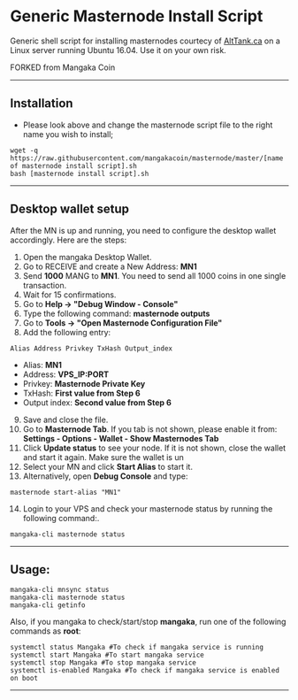 # Generic Masternode Install Script
Generic shell script for installing masternodes courtecy of [AltTank.ca](https://www.alttank.ca) on a Linux server running Ubuntu 16.04. Use it on your own risk.

FORKED from Mangaka Coin
***

## Installation
- Please look above and change the masternode script file to the right name you wish to install;
```
wget -q https://raw.githubusercontent.com/mangakacoin/masternode/master/[name of masternode install script].sh
bash [masternode install script].sh
```
***

## Desktop wallet setup  

After the MN is up and running, you need to configure the desktop wallet accordingly. Here are the steps:  
1. Open the mangaka Desktop Wallet.  
2. Go to RECEIVE and create a New Address: **MN1**  
3. Send **1000** MANG to **MN1**. You need to send all 1000 coins in one single transaction.
4. Wait for 15 confirmations.  
5. Go to **Help -> "Debug Window - Console"**  
6. Type the following command: **masternode outputs**
7. Go to  **Tools -> "Open Masternode Configuration File"**
8. Add the following entry:
```
Alias Address Privkey TxHash Output_index
```
* Alias: **MN1**
* Address: **VPS_IP:PORT**
* Privkey: **Masternode Private Key**
* TxHash: **First value from Step 6**
* Output index:  **Second value from Step 6**
9. Save and close the file.
10. Go to **Masternode Tab**. If you tab is not shown, please enable it from: **Settings - Options - Wallet - Show Masternodes Tab**
11. Click **Update status** to see your node. If it is not shown, close the wallet and start it again. Make sure the wallet is un
12. Select your MN and click **Start Alias** to start it.
13. Alternatively, open **Debug Console** and type:
```
masternode start-alias "MN1"
```
14. Login to your VPS and check your masternode status by running the following command:.
```
mangaka-cli masternode status
```
***

## Usage:
```
mangaka-cli mnsync status
mangaka-cli masternode status  
mangaka-cli getinfo
```
Also, if you mangaka to check/start/stop **mangaka**, run one of the following commands as **root**:

```
systemctl status Mangaka #To check if mangaka service is running  
systemctl start Mangaka #To start mangaka service  
systemctl stop Mangaka #To stop mangaka service  
systemctl is-enabled Mangaka #To check if mangaka service is enabled on boot  
```  
***
